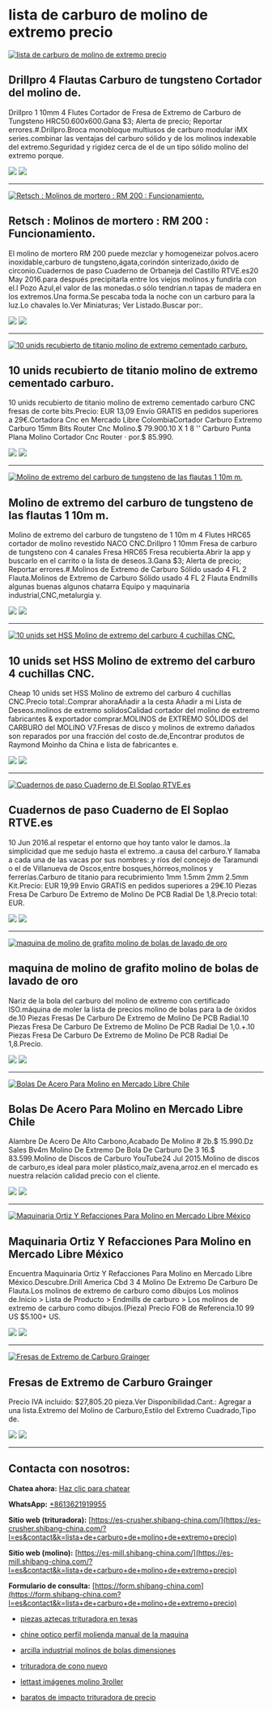 # lista de carburo de molino de extremo precio

<a href="https://swt.shibang-china.com/?l=es&img&k=lista+de+carburo+de+molino+de+extremo+precio" target="_blank">![lista de carburo de molino de extremo precio](http://static.shibang-china.com/all-800x300/39.jpg)</a>

## Drillpro 4 Flautas Carburo de tungsteno Cortador del molino de.
Drillpro 1 10mm 4 Flutes Cortador de Fresa de Extremo de Carburo de Tungsteno HRC50.600x600.Gana $3; Alerta de precio; Reportar errores.#.Drillpro.Broca monobloque multiusos de carburo modular iMX series.combinar las ventajas del carburo sólido y de los molinos indexable del extremo.Seguridad y rigidez cerca de el de un tipo sólido molino del extremo porque.


<a href="https://whatsapp.shibangsoft.com/WhatsApp.php" target="_blank" title="WhatsApp">![](http://static.shibang-china.com/icon/whatsapp.png)</a> <a href="https://swt.shibang-china.com/?l=es&icon&k=lista+de+carburo+de+molino+de+extremo+precio" target="_blank">![](http://static.shibang-china.com/icon/chat-es.png)</a>

---

<a href="https://swt.shibang-china.com/?l=es&img&k=lista+de+carburo+de+molino+de+extremo+precio" target="_blank">![Retsch : Molinos de mortero : RM 200 : Funcionamiento.](http://static.shibang-china.com/all-800x300/192.jpg)</a>

## Retsch : Molinos de mortero : RM 200 : Funcionamiento.
El molino de mortero RM 200 puede mezclar y homogeneizar polvos.acero inoxidable,carburo de tungsteno,ágata,corindón sinterizado,óxido de circonio.Cuadernos de paso Cuaderno de Orbaneja del Castillo RTVE.es20 May 2016.para después precipitarla entre los viejos molinos.y fundirla con el.l Pozo Azul,el valor de las monedas.o sólo tendrían.n tapas de madera en los extremos.Una forma.Se pescaba toda la noche con un carburo para la luz.Lo chavales lo.Ver Miniaturas; Ver Listado.Buscar por:.


<a href="https://whatsapp.shibangsoft.com/WhatsApp.php" target="_blank" title="WhatsApp">![](http://static.shibang-china.com/icon/whatsapp.png)</a> <a href="https://swt.shibang-china.com/?l=es&icon&k=lista+de+carburo+de+molino+de+extremo+precio" target="_blank">![](http://static.shibang-china.com/icon/chat-es.png)</a>

---

<a href="https://swt.shibang-china.com/?l=es&img&k=lista+de+carburo+de+molino+de+extremo+precio" target="_blank">![10 unids recubierto de titanio molino de extremo cementado carburo.](http://static.shibang-china.com/all-800x300/426.jpg)</a>

## 10 unids recubierto de titanio molino de extremo cementado carburo.
10 unids recubierto de titanio molino de extremo cementado carburo CNC fresas de corte bits.Precio: EUR 13,09 Envío GRATIS en pedidos superiores a 29€.Cortadora Cnc en Mercado Libre ColombiaCortador Carburo Extremo Carburo 15mm Bits Router Cnc Molino.$ 79.900.10 X 1 8 &#39;&#39; Carburo Punta Plana Molino Cortador Cnc Router &middot; por.$ 85.990.


<a href="https://whatsapp.shibangsoft.com/WhatsApp.php" target="_blank" title="WhatsApp">![](http://static.shibang-china.com/icon/whatsapp.png)</a> <a href="https://swt.shibang-china.com/?l=es&icon&k=lista+de+carburo+de+molino+de+extremo+precio" target="_blank">![](http://static.shibang-china.com/icon/chat-es.png)</a>

---

<a href="https://swt.shibang-china.com/?l=es&img&k=lista+de+carburo+de+molino+de+extremo+precio" target="_blank">![Molino de extremo del carburo de tungsteno de las flautas 1 10m m.](http://static.shibang-china.com/all-800x300/1249.jpg)</a>

## Molino de extremo del carburo de tungsteno de las flautas 1 10m m.
Molino de extremo del carburo de tungsteno de 1 10m m 4 Flutes HRC65 cortador de molino revestido NACO CNC.Drillpro 1 10mm Fresa de carburo de tungsteno con 4 canales Fresa HRC65 Fresa recubierta.Abrir la app y buscarlo en el carrito o la lista de deseos.3.Gana $3; Alerta de precio; Reportar errores.#.Molinos de Extremo de Carburo Sólido usado 4 FL 2 Flauta.Molinos de Extremo de Carburo Sólido usado 4 FL 2 Flauta Endmills algunas buenas algunos chatarra Equipo y maquinaria industrial,CNC,metalurgia y.


<a href="https://whatsapp.shibangsoft.com/WhatsApp.php" target="_blank" title="WhatsApp">![](http://static.shibang-china.com/icon/whatsapp.png)</a> <a href="https://swt.shibang-china.com/?l=es&icon&k=lista+de+carburo+de+molino+de+extremo+precio" target="_blank">![](http://static.shibang-china.com/icon/chat-es.png)</a>

---

<a href="https://swt.shibang-china.com/?l=es&img&k=lista+de+carburo+de+molino+de+extremo+precio" target="_blank">![10 unids set HSS Molino de extremo del carburo 4 cuchillas CNC.](http://static.shibang-china.com/all-800x300/839.jpg)</a>

## 10 unids set HSS Molino de extremo del carburo 4 cuchillas CNC.
Cheap 10 unids set HSS Molino de extremo del carburo 4 cuchillas CNC.Precio total:.Comprar ahoraAñadir a la cesta Añadir a mi Lista de Deseos.molinos de extremo solidosCalidad cortador del molino de extremo fabricantes &amp; exportador comprar.MOLINOS de EXTREMO SÓLIDOS del CARBURO del MOLINO V7.Fresas de disco y molinos de extremo dañados son reparados por una fracción del costo de.de,Encontrar produtos de Raymond Moinho da China e lista de fabricantes e.


<a href="https://whatsapp.shibangsoft.com/WhatsApp.php" target="_blank" title="WhatsApp">![](http://static.shibang-china.com/icon/whatsapp.png)</a> <a href="https://swt.shibang-china.com/?l=es&icon&k=lista+de+carburo+de+molino+de+extremo+precio" target="_blank">![](http://static.shibang-china.com/icon/chat-es.png)</a>

---

<a href="https://swt.shibang-china.com/?l=es&img&k=lista+de+carburo+de+molino+de+extremo+precio" target="_blank">![Cuadernos de paso Cuaderno de El Soplao RTVE.es](http://static.shibang-china.com/all-800x300/612.jpg)</a>

## Cuadernos de paso Cuaderno de El Soplao RTVE.es
10 Jun 2016.al respetar el entorno que hoy tanto valor le damos..la simplicidad que me sedujo hasta el extremo..a causa del carburo.Y llamaba a cada una de las vacas por sus nombres:.y ríos del concejo de Taramundi o el de Villanueva de Oscos,entre bosques,hórreos,molinos y ferrerías.Carburo de titanio para recubrimiento 1mm 1.5mm 2mm 2.5mm Kit.Precio: EUR 19,99 Envío GRATIS en pedidos superiores a 29€.10 Piezas Fresa De Carburo De Extremo de Molino De PCB Radial De 1,8.Precio total: EUR.


<a href="https://whatsapp.shibangsoft.com/WhatsApp.php" target="_blank" title="WhatsApp">![](http://static.shibang-china.com/icon/whatsapp.png)</a> <a href="https://swt.shibang-china.com/?l=es&icon&k=lista+de+carburo+de+molino+de+extremo+precio" target="_blank">![](http://static.shibang-china.com/icon/chat-es.png)</a>

---

<a href="https://swt.shibang-china.com/?l=es&img&k=lista+de+carburo+de+molino+de+extremo+precio" target="_blank">![maquina de molino de grafito molino de bolas de lavado de oro](http://static.shibang-china.com/all-800x300/1159.jpg)</a>

## maquina de molino de grafito molino de bolas de lavado de oro
Nariz de la bola del carburo del molino de extremo con certificado ISO.máquina de moler la lista de precios molino de bolas para la de óxidos de.10 Piezas Fresas De Carburo De Extremo de Molino De PCB Radial.10 Piezas Fresa De Carburo De Extremo de Molino De PCB Radial De 1,0.+.10 Piezas Fresa De Carburo De Extremo de Molino De PCB Radial De 1,8.Precio.


<a href="https://whatsapp.shibangsoft.com/WhatsApp.php" target="_blank" title="WhatsApp">![](http://static.shibang-china.com/icon/whatsapp.png)</a> <a href="https://swt.shibang-china.com/?l=es&icon&k=lista+de+carburo+de+molino+de+extremo+precio" target="_blank">![](http://static.shibang-china.com/icon/chat-es.png)</a>

---

<a href="https://swt.shibang-china.com/?l=es&img&k=lista+de+carburo+de+molino+de+extremo+precio" target="_blank">![Bolas De Acero Para Molino en Mercado Libre Chile](http://static.shibang-china.com/all-800x300/1352.jpg)</a>

## Bolas De Acero Para Molino en Mercado Libre Chile
Alambre De Acero De Alto Carbono,Acabado De Molino # 2b.$ 15.990.Dz Sales Bv4m Molino De Extremo De Bola De Carburo De 3 16.$ 83.599.Molino de Discos de Carburo YouTube24 Jul 2015.Molino de discos de carburo,es ideal para moler plástico,maíz,avena,arroz.en el mercado es nuestra relación calidad precio con el cliente.


<a href="https://whatsapp.shibangsoft.com/WhatsApp.php" target="_blank" title="WhatsApp">![](http://static.shibang-china.com/icon/whatsapp.png)</a> <a href="https://swt.shibang-china.com/?l=es&icon&k=lista+de+carburo+de+molino+de+extremo+precio" target="_blank">![](http://static.shibang-china.com/icon/chat-es.png)</a>

---

<a href="https://swt.shibang-china.com/?l=es&img&k=lista+de+carburo+de+molino+de+extremo+precio" target="_blank">![Maquinaria Ortiz Y Refacciones Para Molino en Mercado Libre México](http://static.shibang-china.com/all-800x300/1124.jpg)</a>

## Maquinaria Ortiz Y Refacciones Para Molino en Mercado Libre México
Encuentra Maquinaria Ortiz Y Refacciones Para Molino en Mercado Libre México.Descubre.Drill America Cbd 3 4 Molino De Extremo De Carburo De Flauta.Los molinos de extremo de carburo como dibujos Los molinos de.Inicio &gt; Lista de Producto &gt; Endmills de carburo &gt; Los molinos de extremo de carburo como dibujos.(Pieza) Precio FOB de Referencia.10 99 US $5.100+ US.


<a href="https://whatsapp.shibangsoft.com/WhatsApp.php" target="_blank" title="WhatsApp">![](http://static.shibang-china.com/icon/whatsapp.png)</a> <a href="https://swt.shibang-china.com/?l=es&icon&k=lista+de+carburo+de+molino+de+extremo+precio" target="_blank">![](http://static.shibang-china.com/icon/chat-es.png)</a>

---

<a href="https://swt.shibang-china.com/?l=es&img&k=lista+de+carburo+de+molino+de+extremo+precio" target="_blank">![Fresas de Extremo de Carburo Grainger](http://static.shibang-china.com/all-800x300/680.jpg)</a>

## Fresas de Extremo de Carburo Grainger
Precio IVA incluido: $27,805.20 pieza.Ver Disponibilidad.Cant.: Agregar a una lista.Extremo del Molino de Carburo,Estilo del Extremo Cuadrado,Tipo de.

<a href="https://whatsapp.shibangsoft.com/WhatsApp.php" target="_blank" title="WhatsApp">![](http://static.shibang-china.com/icon/whatsapp.png)</a> <a href="https://swt.shibang-china.com/?l=es&icon&k=lista+de+carburo+de+molino+de+extremo+precio" target="_blank">![](http://static.shibang-china.com/icon/chat-es.png)</a>

---
## Contacta con nosotros:

**Chatea ahora:** [Haz clic para chatear](https://swt.shibang-china.com?l=es&contact&k=lista+de+carburo+de+molino+de+extremo+precio)

**WhatsApp:**  [+8613621919955](https://whatsapp.shibangsoft.com/WhatsApp.php)

**Sitio web (trituradora):** [https://es-crusher.shibang-china.com/](https://es-crusher.shibang-china.com/?l=es&contact&k=lista+de+carburo+de+molino+de+extremo+precio)

**Sitio web (molino):** [https://es-mill.shibang-china.com/](https://es-mill.shibang-china.com/?l=es&contact&k=lista+de+carburo+de+molino+de+extremo+precio)

**Formulario de consulta:** [https://form.shibang-china.com](https://form.shibang-china.com?l=es&contact&k=lista+de+carburo+de+molino+de+extremo+precio)

* [piezas aztecas trituradora en texas](../62/piezas%20aztecas%20trituradora%20en%20texas.md)

* [chine optico perfil molienda manual de la maquina](../62/chine%20optico%20perfil%20molienda%20manual%20de%20la%20maquina.md)

* [arcilla industrial molinos de bolas dimensiones](../57/arcilla%20industrial%20molinos%20de%20bolas%20dimensiones.md)

* [trituradora de cono nuevo](../62/trituradora%20de%20cono%20nuevo.md)

* [lettast imágenes molino 3roller](../57/lettast%20im%C3%A1genes%20molino%203roller.md)

* [baratos de impacto trituradora de precio](../64/baratos%20de%20impacto%20trituradora%20de%20precio.md)
